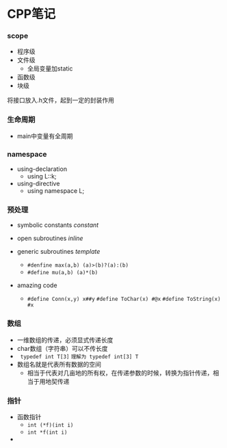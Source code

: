 # CPP笔记

### scope

- 程序级
- 文件级
  - 全局变量加static
- 函数级
- 块级

将接口放入.h文件，起到一定的封装作用

### 生命周期

- main中变量有全周期

### namespace

- using-declaration
  - using L::k;
- using-directive
  - using namespace L;

### 预处理

* symbolic constants    *constant*

* open subroutines    *inline*

* generic subroutines    *template*

  * `#denfine max(a,b) (a)>(b)?(a):(b)`
  * `#define mu(a,b) (a)*(b)`

* amazing code

  * `#define Conn(x,y) x##y`
    `#define ToChar(x) #@x`
    `#define ToString(x) #x`

### 数组

* 一维数组的传递，必须显式传递长度
* char数组（字符串）可以不传长度
* ` typedef int T[3]`
  ` 理解为 typedef int[3] T `
* 数组名就是代表所有数据的空间
  * 相当于代表对几亩地的所有权，在传递参数的时候，转换为指针传递，相当于用地契传递


### 指针

* 函数指针
  *  `int (*f)(int i)`
  *  `int *f(int i)`
* ​
